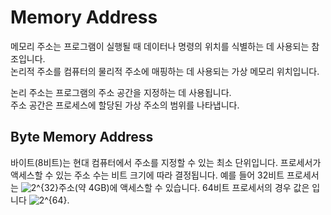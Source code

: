 # Memory Address

메모리 주소는 프로그램이 실행될 때 데이터나 명령의 위치를 ​​식별하는 데 사용되는 참조입니다. \
논리적 주소를 컴퓨터의 물리적 주소에 매핑하는 데 사용되는 가상 메모리 위치입니다.

논리 주소는 프로그램의 주소 공간을 지정하는 데 사용됩니다. \
주소 공간은 프로세스에 할당된 가상 주소의 범위를 나타냅니다.

## Byte Memory Address

바이트(8비트)는 현대 컴퓨터에서 주소를 지정할 수 있는 최소 단위입니다. 프로세서가 액세스할 수 있는 주소 수는 비트 크기에 따라 결정됩니다. 예를 들어 32비트 프로세서는 ![2^{32}](https://www.baeldung.com/wp-content/ql-cache/quicklatex.com-aa395d5309b200ec5e25b7cd900585bd\_l3.svg)주소(약 4GB)에 액세스할 수 있습니다. 64비트 프로세서의 경우 값은 입니다 ![2^{64}](https://www.baeldung.com/wp-content/ql-cache/quicklatex.com-fbf65e4cb6a70104fa08ee75ff35cf11\_l3.svg).
